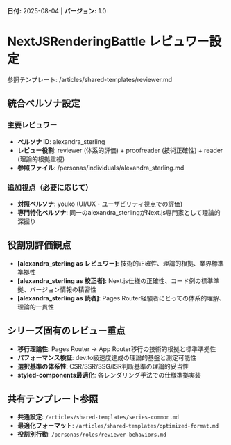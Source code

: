 **日付:** 2025-08-04 | **バージョン:** 1.0

# NextJSRenderingBattle レビュワー設定

参照テンプレート: /articles/shared-templates/reviewer.md

## 統合ペルソナ設定
### 主要レビュワー
- **ペルソナ ID**: alexandra_sterling
- **レビュー役割**: reviewer (体系的評価) + proofreader (技術正確性) + reader (理論的根拠重視)
- **参照ファイル**: /personas/individuals/alexandra_sterling.md

### 追加視点（必要に応じて）
- **対照ペルソナ**: youko (UI/UX・ユーザビリティ視点での評価)
- **専門特化ペルソナ**: 同一のalexandra_sterlingがNext.js専門家として理論的深掘り

## 役割別評価観点
- **[alexandra_sterling as レビュワー]**: 技術的正確性、理論的根拠、業界標準準拠性
- **[alexandra_sterling as 校正者]**: Next.js仕様の正確性、コード例の標準準拠、バージョン情報の精密性
- **[alexandra_sterling as 読者]**: Pages Router経験者にとっての体系的理解、理論的一貫性

## シリーズ固有のレビュー重点
- **移行理論性**: Pages Router → App Router移行の技術的根拠と標準準拠性
- **パフォーマンス検証**: dev.to級速度達成の理論的基盤と測定可能性
- **選択基準の体系性**: CSR/SSR/SSG/ISR判断基準の理論的妥当性
- **styled-components最適化**: 各レンダリング手法での仕様準拠実装

## 共有テンプレート参照
- **共通設定**: `/articles/shared-templates/series-common.md`
- **最適化フォーマット**: `/articles/shared-templates/optimized-format.md`
- **役割別行動**: `/personas/roles/reviewer-behaviors.md`